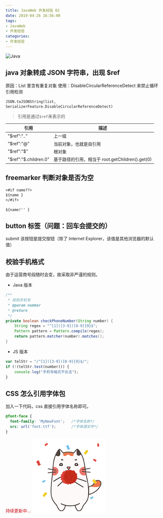 ```yaml
---
title: JavaWeb 开发经验 02
date: 2019-04-26 16:56:00
tags:
- JavaWeb
- 开发经验
categories:
- 开发经验
---
```


<img style="height:75px" src="https://i.loli.net/2019/06/24/5d10392ae815c23251.png" alt="Java">

## java 对象转成 JSON 字符串，出现  $ref

原因：List 里含有重复对象
使用：DisableCircularReferenceDetect 来禁止循环引用检测

<!-- more -->
```
JSON.toJSONString(list, SerializerFeature.DisableCircularReferenceDetect)
```

> 引用是通过`$ref`来表示的

引用 | 描述
---|---
"$ref":".." |   上一级
"$ref":"@" |    当前对象，也就是自引用
"$ref":"$" |    根对象
"$ref":"$.children.0" | 基于路径的引用，相当于 root.getChildren().get(0)

## freemarker 判断对象是否为空
```
<#if name??>
${name }
</#if>

${name!'' }
```

## button 标签（问题：回车会提交的）

submit  该按钮是提交按钮（除了 Internet Explorer，该值是其他浏览器的默认值）

## 校验手机格式

由于运营商号段随时会变，故采取非严谨的规则。
- Java 版本

```java
/**
 * 校验手机号
 * @param number
 * @return
 */
private boolean checkPhoneNumber(String number) {
    String regex = "^[1]([3-9])[0-9]{9}$";
    Pattern pattern = Pattern.compile(regex);
    return pattern.matcher(number).matches();
}
```

- JS 版本

```js
var telStr = "/^[1]([3-9])[0-9]{9}$/";
if (!(telStr.test(number))) {
    console.log("手机号格式不合法");
}

```
## CSS 怎么引用字体包

加入一下代码，css 直接引用字体名称即可。

```css
@font-face {
  font-family: 'MyNewFont';   /*字体名称*/
  src: url('font.ttf');       /*字体源文件*/
}
```


<span style="color:#CA0C16">持续更新中...</span>
<img src="/images/Come on/Come on8.gif">
